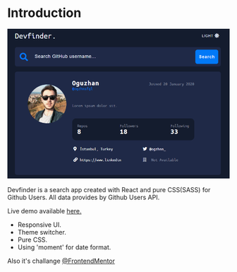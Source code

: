 # Introduction

![image info](./assets/banner_devfinder.png)

Devfinder is a search app created with React and pure CSS(SASS) for Github Users. All data provides by Github Users API.

Live demo available [here.](https://devfinder-app.vercel.app/)

- Responsive UI.
- Theme switcher.
- Pure CSS.
- Using 'moment' for date format.

Also it's challange [@FrontendMentor](https://www.frontendmentor.io/challenges/github-user-search-app-Q09YOgaH6)
